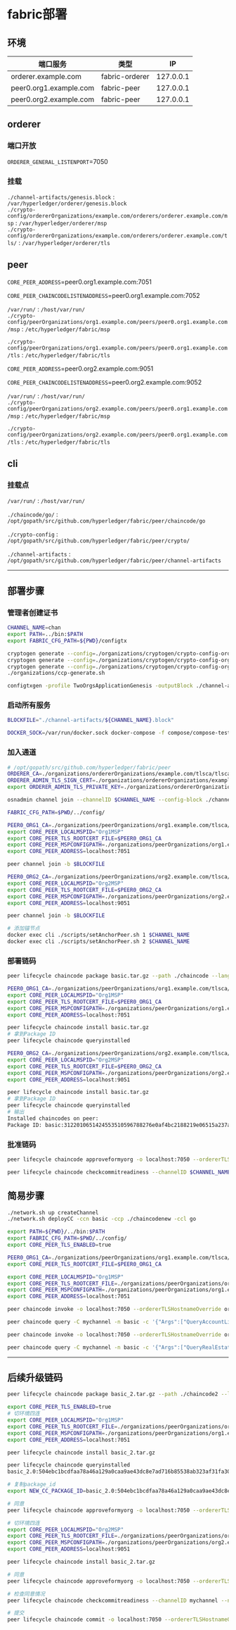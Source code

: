 # fabric部署


## 环境  

| 端口服务               | 类型           | IP        |
| ---------------------- | -------------- | --------- |
| orderer.example.com    | fabric-orderer | 127.0.0.1 |
| peer0.org1.example.com | fabric-peer    | 127.0.0.1 |
| peer0.org2.example.com | fabric-peer    | 127.0.0.1 |

## orderer  

### 端口开放  

`ORDERER_GENERAL_LISTENPORT`=7050  

### 挂载  

`./channel-artifacts/genesis.block`  :  `/var/hyperledger/orderer/genesis.block`  
`./crypto-config/ordererOrganizations/example.com/orderers/orderer.example.com/msp`  :  `/var/hyperledger/orderer/msp`  
`./crypto-config/ordererOrganizations/example.com/orderers/orderer.example.com/tls/`  :  `/var/hyperledger/orderer/tls`  



## peer    

`CORE_PEER_ADDRESS`=peer0.org1.example.com:7051  

`CORE_PEER_CHAINCODELISTENADDRESS`=peer0.org1.example.com:7052

`/var/run/`  :  `/host/var/run/`  
`./crypto-config/peerOrganizations/org1.example.com/peers/peer0.org1.example.com/msp`  :  `/etc/hyperledger/fabric/msp`  

`./crypto-config/peerOrganizations/org1.example.com/peers/peer0.org1.example.com/tls`  :  `/etc/hyperledger/fabric/tls`



`CORE_PEER_ADDRESS`=peer0.org2.example.com:9051  

`CORE_PEER_CHAINCODELISTENADDRESS`=peer0.org2.example.com:9052

`/var/run/`  :  `/host/var/run/`  
`./crypto-config/peerOrganizations/org2.example.com/peers/peer0.org1.example.com/msp`  :  `/etc/hyperledger/fabric/msp`  

`./crypto-config/peerOrganizations/org2.example.com/peers/peer0.org1.example.com/tls`  :  `/etc/hyperledger/fabric/tls`



## cli  

### 挂载点  

`/var/run/`  :  `/host/var/run/`  

`./chaincode/go/`  :  `/opt/gopath/src/github.com/hyperledger/fabric/peer/chaincode/go`

`./crypto-config`  :  `/opt/gopath/src/github.com/hyperledger/fabric/peer/crypto/`

`./channel-artifacts`  :  `/opt/gopath/src/github.com/hyperledger/fabric/peer/channel-artifacts`

---

## 部署步骤  
### 管理者创建证书  

```zsh
CHANNEL_NAME=chan
export PATH=../bin:$PATH
export FABRIC_CFG_PATH=${PWD}/configtx

cryptogen generate --config=./organizations/cryptogen/crypto-config-orderer.yaml --output="organizations"
cryptogen generate --config=./organizations/cryptogen/crypto-config-org1.yaml --output="organizations"
cryptogen generate --config=./organizations/cryptogen/crypto-config-org2.yaml --output="organizations"
./organizations/ccp-generate.sh

configtxgen -profile TwoOrgsApplicationGenesis -outputBlock ./channel-artifacts/$CHANNEL_NAME.block -channelID $CHANNEL_NAME
```

### 启动所有服务
```zsh
BLOCKFILE="./channel-artifacts/${CHANNEL_NAME}.block"

DOCKER_SOCK=/var/run/docker.sock docker-compose -f compose/compose-test-net.yaml -f compose/docker/docker-compose-test-net.yaml up -d
```

### 加入通道
```zsh
# /opt/gopath/src/github.com/hyperledger/fabric/peer
ORDERER_CA=./organizations/ordererOrganizations/example.com/tlsca/tlsca.example.com-cert.pem
ORDERER_ADMIN_TLS_SIGN_CERT=./organizations/ordererOrganizations/example.com/orderers/orderer.example.com/tls/server.crt
export ORDERER_ADMIN_TLS_PRIVATE_KEY=./organizations/ordererOrganizations/example.com/orderers/orderer.example.com/tls/server.key

osnadmin channel join --channelID $CHANNEL_NAME --config-block ./channel-artifacts/${CHANNEL_NAME}.block -o localhost:7053 --ca-file "$ORDERER_CA" --client-cert "$ORDERER_ADMIN_TLS_SIGN_CERT" --client-key "$ORDERER_ADMIN_TLS_PRIVATE_KEY"

FABRIC_CFG_PATH=$PWD/../config/

PEER0_ORG1_CA=./organizations/peerOrganizations/org1.example.com/tlsca/tlsca.org1.example.com-cert.pem
export CORE_PEER_LOCALMSPID="Org1MSP"
export CORE_PEER_TLS_ROOTCERT_FILE=$PEER0_ORG1_CA
export CORE_PEER_MSPCONFIGPATH=./organizations/peerOrganizations/org1.example.com/users/Admin@org1.example.com/msp
export CORE_PEER_ADDRESS=localhost:7051

peer channel join -b $BLOCKFILE

PEER0_ORG2_CA=./organizations/peerOrganizations/org2.example.com/tlsca/tlsca.org2.example.com-cert.pem
export CORE_PEER_LOCALMSPID="Org2MSP"
export CORE_PEER_TLS_ROOTCERT_FILE=$PEER0_ORG2_CA
export CORE_PEER_MSPCONFIGPATH=./organizations/peerOrganizations/org2.example.com/users/Admin@org2.example.com/msp
export CORE_PEER_ADDRESS=localhost:9051

peer channel join -b $BLOCKFILE

# 添加锚节点
docker exec cli ./scripts/setAnchorPeer.sh 1 $CHANNEL_NAME
docker exec cli ./scripts/setAnchorPeer.sh 2 $CHANNEL_NAME
```

### 部署链码

```zsh
peer lifecycle chaincode package basic.tar.gz --path ./chaincode --lang golang --label basic

PEER0_ORG1_CA=./organizations/peerOrganizations/org1.example.com/tlsca/tlsca.org1.example.com-cert.pem
export CORE_PEER_LOCALMSPID="Org1MSP"
export CORE_PEER_TLS_ROOTCERT_FILE=$PEER0_ORG1_CA
export CORE_PEER_MSPCONFIGPATH=./organizations/peerOrganizations/org1.example.com/users/Admin@org1.example.com/msp
export CORE_PEER_ADDRESS=localhost:7051

peer lifecycle chaincode install basic.tar.gz
# 拿到Package ID
peer lifecycle chaincode queryinstalled

PEER0_ORG2_CA=./organizations/peerOrganizations/org2.example.com/tlsca/tlsca.org2.example.com-cert.pem
export CORE_PEER_LOCALMSPID="Org2MSP"
export CORE_PEER_TLS_ROOTCERT_FILE=$PEER0_ORG2_CA
export CORE_PEER_MSPCONFIGPATH=./organizations/peerOrganizations/org2.example.com/users/Admin@org2.example.com/msp
export CORE_PEER_ADDRESS=localhost:9051

peer lifecycle chaincode install basic.tar.gz
# 拿到Package ID
peer lifecycle chaincode queryinstalled
# 输出
Installed chaincodes on peer:
Package ID: basic:3122010651424553510596788276e0af4bc2188219e06515a237a27dc86506b6, Label: basic
```

### 批准链码

```zsh
peer lifecycle chaincode approveformyorg -o localhost:7050 --ordererTLSHostnameOverride orderer.example.com --tls --cafile "$ORDERER_CA" --channelID $CHANNEL_NAME --name basic -v 1 --package-id basic:3122010651424553510596788276e0af4bc2188219e06515a237a27dc86506b6 --sequence 1

peer lifecycle chaincode checkcommitreadiness --channelID $CHANNEL_NAME --name basic --version 1 --sequence 1 --output json
```

## 简易步骤  

```zsh
./network.sh up createChannel
./network.sh deployCC -ccn basic -ccp ./chaincodenew -ccl go

export PATH=${PWD}/../bin:$PATH
export FABRIC_CFG_PATH=$PWD/../config/
export CORE_PEER_TLS_ENABLED=true

PEER0_ORG1_CA=./organizations/peerOrganizations/org1.example.com/tlsca/tlsca.org1.example.com-cert.pem
export CORE_PEER_TLS_ROOTCERT_FILE=$PEER0_ORG1_CA

export CORE_PEER_LOCALMSPID="Org1MSP"
export CORE_PEER_TLS_ROOTCERT_FILE=./organizations/peerOrganizations/org1.example.com/peers/peer0.org1.example.com/tls/ca.crt
export CORE_PEER_MSPCONFIGPATH=./organizations/peerOrganizations/org1.example.com/users/Admin@org1.example.com/msp
export CORE_PEER_ADDRESS=localhost:7051

peer chaincode invoke -o localhost:7050 --ordererTLSHostnameOverride orderer.example.com --tls --cafile "./organizations/ordererOrganizations/example.com/orderers/orderer.example.com/msp/tlscacerts/tlsca.example.com-cert.pem" -C mychannel -n basic --peerAddresses localhost:7051 --tlsRootCertFiles "./organizations/peerOrganizations/org1.example.com/peers/peer0.org1.example.com/tls/ca.crt" --peerAddresses localhost:9051 --tlsRootCertFiles "./organizations/peerOrganizations/org2.example.com/peers/peer0.org2.example.com/tls/ca.crt" -c '{"function":"InitAll","Args":[]}'

peer chaincode query -C mychannel -n basic -c '{"Args":["QueryAccountList",""]}'

peer chaincode invoke -o localhost:7050 --ordererTLSHostnameOverride orderer.example.com --tls --cafile "./organizations/ordererOrganizations/example.com/orderers/orderer.example.com/msp/tlscacerts/tlsca.example.com-cert.pem" -C mychannel -n basic --peerAddresses localhost:7051 --tlsRootCertFiles "./organizations/peerOrganizations/org1.example.com/peers/peer0.org1.example.com/tls/ca.crt" --peerAddresses localhost:9051 --tlsRootCertFiles "./organizations/peerOrganizations/org2.example.com/peers/peer0.org2.example.com/tls/ca.crt" -c '{"Args":["CreateRealEstate","5feceb66ffc8","6b86b273ff34","1.002E+02","8.06E+01"]}'

peer chaincode query -C mychannel -n basic -c '{"Args":["QueryRealEstateList","",""]}'
```

---

## 后续升级链码  

```zsh
peer lifecycle chaincode package basic_2.tar.gz --path ./chaincode2 --lang golang --label basic_2.0

export CORE_PEER_TLS_ENABLED=true
# 切环境四连
export CORE_PEER_LOCALMSPID="Org1MSP"
export CORE_PEER_TLS_ROOTCERT_FILE=./organizations/peerOrganizations/org1.example.com/peers/peer0.org1.example.com/tls/ca.crt
export CORE_PEER_MSPCONFIGPATH=./organizations/peerOrganizations/org1.example.com/users/Admin@org1.example.com/msp
export CORE_PEER_ADDRESS=localhost:7051

peer lifecycle chaincode install basic_2.tar.gz

peer lifecycle chaincode queryinstalled
basic_2.0:504ebc1bcdfaa78a46a129a0caa9ae43dc8e7ad716b85538ab323af31fa30661

# 复制package_id
export NEW_CC_PACKAGE_ID=basic_2.0:504ebc1bcdfaa78a46a129a0caa9ae43dc8e7ad716b85538ab323af31fa30661

# 同意
peer lifecycle chaincode approveformyorg -o localhost:7050 --ordererTLSHostnameOverride orderer.example.com --channelID mychannel --name basic --version 2.0 --package-id $NEW_CC_PACKAGE_ID --sequence 2 --tls --cafile "${PWD}/organizations/ordererOrganizations/example.com/orderers/orderer.example.com/msp/tlscacerts/tlsca.example.com-cert.pem"

# 切环境四连
export CORE_PEER_LOCALMSPID="Org2MSP"
export CORE_PEER_TLS_ROOTCERT_FILE=./organizations/peerOrganizations/org2.example.com/peers/peer0.org2.example.com/tls/ca.crt
export CORE_PEER_MSPCONFIGPATH=./organizations/peerOrganizations/org2.example.com/users/Admin@org2.example.com/msp
export CORE_PEER_ADDRESS=localhost:9051

peer lifecycle chaincode install basic_2.tar.gz

# 同意
peer lifecycle chaincode approveformyorg -o localhost:7050 --ordererTLSHostnameOverride orderer.example.com --channelID mychannel --name basic --version 2.0 --package-id $NEW_CC_PACKAGE_ID --sequence 2 --tls --cafile "${PWD}/organizations/ordererOrganizations/example.com/orderers/orderer.example.com/msp/tlscacerts/tlsca.example.com-cert.pem"

# 检查同意情况
peer lifecycle chaincode checkcommitreadiness --channelID mychannel --name basic --version 2.0 --sequence 2 --tls --cafile "${PWD}/organizations/ordererOrganizations/example.com/orderers/orderer.example.com/msp/tlscacerts/tlsca.example.com-cert.pem" --output json

# 提交
peer lifecycle chaincode commit -o localhost:7050 --ordererTLSHostnameOverride orderer.example.com --channelID mychannel --name basic --version 2.0 --sequence 2 --tls --cafile "${PWD}/organizations/ordererOrganizations/example.com/orderers/orderer.example.com/msp/tlscacerts/tlsca.example.com-cert.pem" --peerAddresses localhost:7051 --tlsRootCertFiles "${PWD}/organizations/peerOrganizations/org1.example.com/peers/peer0.org1.example.com/tls/ca.crt" --peerAddresses localhost:9051 --tlsRootCertFiles "${PWD}/organizations/peerOrganizations/org2.example.com/peers/peer0.org2.example.com/tls/ca.crt"
```